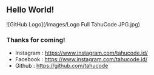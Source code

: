 ## Hello World!

![GitHub Logo](/images/Logo Full TahuCode JPG.jpg)

### Thanks for coming!

* Instagram : https://www.instagram.com/tahucode.id/
* Facebook  : https://www.instagram.com/tahucode.id/
* Github    : https://github.com/tahucode
